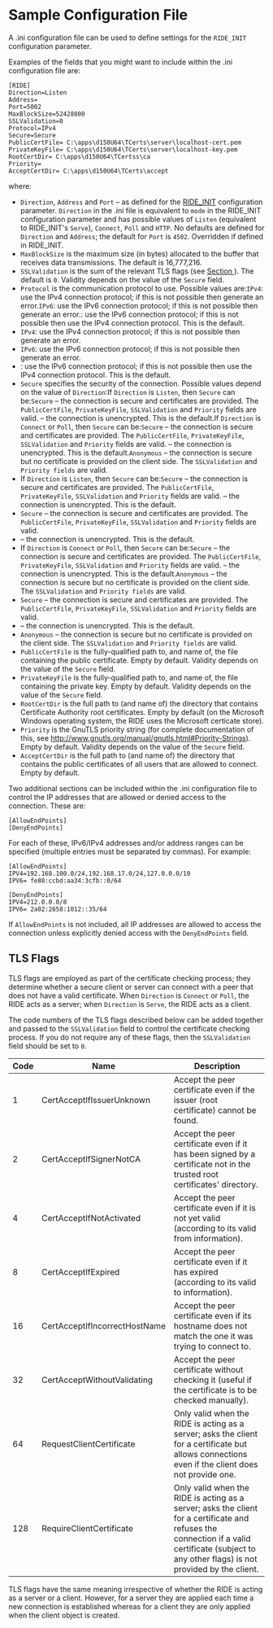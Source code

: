 # Sample Configuration File

A .ini configuration file can be used to define settings for the `RIDE_INIT` configuration parameter.

Examples of the fields that you might want to include within the .ini configuration file are:
```
[RIDE]
Direction=Listen
Address=
Port=5002
MaxBlockSize=52428800
SSLValidation=0
Protocol=IPv4
Secure=Secure
PublicCertFile= C:\apps\d150U64\TCerts\server\localhost-cert.pem
PrivateKeyFile= C:\apps\d150U64\TCerts\server\localhost-key.pem
RootCertDir= C:\apps\d150U64\TCertss\ca
Priority=
AcceptCertDir= C:\apps\d150U64\TCerts\accept
```

where:

- `Direction`, `Address` and `Port` – as defined for the [RIDE_INIT](ridespecific_language_features.md/#ride_init) configuration parameter. `Direction` in the .ini file is equivalent to `mode` in the RIDE_INIT configuration parameter and has possible values of `Listen` (equivalent to RIDE_INIT's `Serve`), `Connect`, `Poll` and `HTTP`. No defaults are defined for `Direction` and `Address`; the default for `Port` is `4502`. Overridden if defined in RIDE_INIT.
- `MaxBlockSize` is the maximum size (in bytes) allocated to the buffer that receives data transmissions. The default is 16,777,216.
- `SSLValidation` is the sum of the relevant TLS flags (see [Section ](#tls_flags)). The default is `0`. Validity depends on the value of the `Secure` field.
- `Protocol` is the communication protocol to use. Possible values are:`IPv4`: use the IPv4 connection protocol; if this is not possible then generate an error.`IPv6`: use the IPv6 connection protocol; if this is not possible then generate an error.<empty>: use the IPv6 connection protocol; if this is not possible then use the IPv4 connection protocol. This is the default.
- `IPv4`: use the IPv4 connection protocol; if this is not possible then generate an error.
- `IPv6`: use the IPv6 connection protocol; if this is not possible then generate an error.
- <empty>: use the IPv6 connection protocol; if this is not possible then use the IPv4 connection protocol. This is the default.
- `Secure` specifies the security of the connection. Possible values depend on the value of `Direction`:If `Direction` is `Listen`, then `Secure` can be:`Secure` – the connection is secure and certificates are provided. The `PublicCertFile`, `PrivateKeyFile`, `SSLValidation` and `Priority` fields are valid.<empty> – the connection is unencrypted. This is the default.If `Direction` is `Connect` or `Poll`, then `Secure` can be:`Secure` – the connection is secure and certificates are provided. The `PublicCertFile`, `PrivateKeyFile`, `SSLValidation` and `Priority` fields are valid.<empty> – the connection is unencrypted. This is the default.`Anonymous` – the connection is secure but no certificate is provided on the client side. The `SSLValidation` and `Priority fields` are valid.
- If `Direction` is `Listen`, then `Secure` can be:`Secure` – the connection is secure and certificates are provided. The `PublicCertFile`, `PrivateKeyFile`, `SSLValidation` and `Priority` fields are valid.<empty> – the connection is unencrypted. This is the default.
- `Secure` – the connection is secure and certificates are provided. The `PublicCertFile`, `PrivateKeyFile`, `SSLValidation` and `Priority` fields are valid.
- <empty> – the connection is unencrypted. This is the default.
- If `Direction` is `Connect` or `Poll`, then `Secure` can be:`Secure` – the connection is secure and certificates are provided. The `PublicCertFile`, `PrivateKeyFile`, `SSLValidation` and `Priority` fields are valid.<empty> – the connection is unencrypted. This is the default.`Anonymous` – the connection is secure but no certificate is provided on the client side. The `SSLValidation` and `Priority fields` are valid.
- `Secure` – the connection is secure and certificates are provided. The `PublicCertFile`, `PrivateKeyFile`, `SSLValidation` and `Priority` fields are valid.
- <empty> – the connection is unencrypted. This is the default.
- `Anonymous` – the connection is secure but no certificate is provided on the client side. The `SSLValidation` and `Priority fields` are valid.
- `PublicCertFile` is the fully-qualified path to, and name of, the file containing the public certificate. Empty by default. Validity depends on the value of the `Secure` field.
- `PrivateKeyFile` is the fully-qualified path to, and name of, the file containing the private key. Empty by default. Validity depends on the value of the `Secure` field.
- `RootCertDir` is the full path to (and name of) the directory that contains Certificate Authority root certificates. Empty by default (on the Microsoft Windows operating system, the RIDE uses the Microsoft certicate store).
- `Priority` is the GnuTLS priority string (for complete documentation of this, see http://www.gnutls.org/manual/gnutls.html#Priority-Strings). Empty by default. Validity depends on the value of the `Secure` field.
- `AcceptCertDir` is the full path to (and name of) the directory that contains the public certificates of all users that are allowed to connect. Empty by default.

Two additional sections can be included within the .ini configuration file to control the IP addresses that are allowed or denied access to the connection. These are:
```
[AllowEndPoints]
[DenyEndPoints]
```

For each of these, IPv6/IPv4 addresses and/or address ranges can be specified (multiple entries must be separated by commas). For example:
```
[AllowEndPoints]
IPV4=192.168.100.0/24,192.168.17.0/24,127.0.0.0/10
IPV6= fe80:ccbd:aa34:3cfb::0/64
```

```
[DenyEndPoints]
IPV4=212.0.0.0/8
IPV6= 2a02:2658:1012::35/64
```

If `AllowEndPoints` is not included, all IP addresses are allowed to access the connection unless explicitly denied access with the `DenyEndPoints` field.

## TLS Flags

TLS flags are employed as part of the certificate checking process; they determine whether a secure client or server can connect with a peer that does not have a valid certificate. When `Direction` is `Connect` or `Poll`, the RIDE acts as a server; when `Direction` is `Serve`, the RIDE acts as a client.

The code numbers of the TLS flags described below can be added together and passed to the `SSLValidation` field to control the certificate checking process. If you do not require any of these flags, then the `SSLValidation` field should be set to `0`.

| Code | Name | Description |
| --- | --- | --- |
| 1 | CertAcceptIfIssuerUnknown | Accept the peer certificate even if the issuer (root certificate) cannot be found. |
| 2 | CertAcceptIfSignerNotCA | Accept the peer certificate even if it has been signed by a certificate not in the trusted root certificates' directory. |
| 4 | CertAcceptIfNotActivated | Accept the peer certificate even if it is not yet valid (according to its valid from information). |
| 8 | CertAcceptIfExpired | Accept the peer certificate even if it has expired (according to its valid to information). |
| 16 | CertAcceptIfIncorrectHostName | Accept the peer certificate even if its hostname does not match the one it was trying to connect to. |
| 32 | CertAcceptWithoutValidating | Accept the peer certificate without checking it (useful if the certificate is to be checked manually). |
| 64 | RequestClientCertificate | Only valid when the RIDE is acting as a server; asks the client for a certificate but allows connections even if the client does not provide one. |
| 128 | RequireClientCertificate | Only valid when the RIDE is acting as a server; asks the client for a certificate and refuses the connection if a valid certificate (subject to any other flags) is not provided by the client. |

TLS flags have the same meaning irrespective of whether the RIDE is acting as a server or a client. However, for a server they are applied each time a new connection is established whereas for a client they are only applied when the client object is created.



